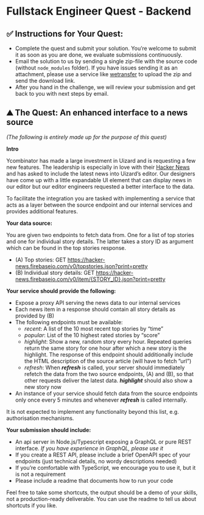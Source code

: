 # Fullstack Engineer Quest - Backend

## ✅ **Instructions for Your Quest:**

- Complete the quest and submit your solution. You’re welcome to submit it as soon as you are done, we evaluate submissions continuously.
- Email the solution to us by sending a single zip-file with the source code (without `node_modules` folder). If you have issues sending it as an attachment, please use a service like [wetransfer](http://wetransfer.com) to upload the zip and send the download link.
- After you hand in the challenge, we will review your submission and get back to you with next steps by email.

## ⛰ The **Quest: An enhanced interface to a news source**

*(The following is entirely made up for the purpose of this quest)*

**Intro**

Ycombinator has made a large investment in Uizard and is requesting a few new features. The leadership is especially in love with their [Hacker News](https://news.ycombinator.com/) and has asked to include the latest news into Uizard’s editor. Our designers have come up with a little expandable UI element that can display news in our editor but our editor engineers requested a better interface to the data.

To facilitate the integration you are tasked with implementing a service that acts as a layer between the source endpoint and our internal services and provides additional features.

**Your data source:**

You are given two endpoints to fetch data from. One for a list of top stories and one for individual story details. The latter takes a story ID as argument which can be found in the top stories response.

- (A) Top stories:
  GET https://hacker-news.firebaseio.com/v0/topstories.json?print=pretty
- (B) Individual story details:
  GET https://hacker-news.firebaseio.com/v0/item/{STORY_ID}.json?print=pretty

**Your service should provide the following:**

- Expose a proxy API serving the news data to our internal services
- Each news item in a response should contain all story details as provided by (B)
- The following endpoints must be available:
    - *recent*: A list of the 10 most recent top stories by “time”
    - *popular*: List of the 10 highest rated stories by “score”
    - *highlight*: Show a new, random story every hour. Repeated queries return the same story for one hour after which a new story is the highlight.
      The response of this endpoint should additionally include the HTML <meta> description of the source article (will have to fetch ”url”)
    - *refresh*: When *******refresh******* is called, your server should immediately refetch the data from the two source endpoints, (A) and (B), so that other requests deliver the latest data.
      *********highlight********* should also show a new story now
- An instance of your service should fetch data from the source endpoints only once every 5 minutes and whenever *************refresh************* is called internally.

It is not expected to implement any functionality beyond this list, e.g. authorisation mechanisms.

**Your submission should include:**

- An api server in Node.js/Typescript exposing a GraphQL or pure REST interface. *If you have experience in GraphQL, please use it*
- If you create a REST API, please include a brief OpenAPI spec of your endpoints (just technical details, no wordy descriptions needed)
- If you’re comfortable with TypeScript, we encourage you to use it, but it is not a requirement
- Please include a readme that documents how to run your code

Feel free to take some shortcuts, the output should be a demo of your skills, not a production-ready deliverable. You can use the readme to tell us about shortcuts if you like.